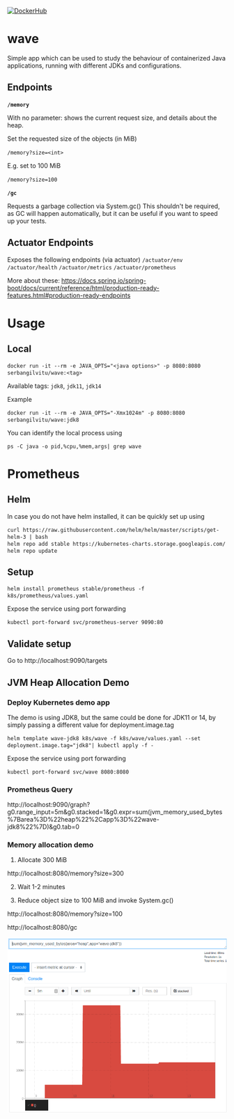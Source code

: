 [![DockerHub](https://img.shields.io/badge/Dockerhub-serbangilvitu%2Fwave-orange.svg)](https://hub.docker.com/r/serbangilvitu/wave)
# wave
Simple app which can be used to study the behaviour of containerized Java applications, running with different JDKs and configurations. 

## Endpoints
**`/memory`**

With no parameter: shows the current request size, and details about the heap.

Set the requested size of the objects (in MiB)

`/memory?size=<int>`

E.g. set to 100 MiB

`/memory?size=100`


**`/gc`**

Requests a garbage collection via System.gc()
This shouldn't be required, as GC will happen automatically, but it can be useful if you want to speed up your tests.

## Actuator Endpoints
Exposes the following endpoints (via actuator)
`/actuator/env` `/actuator/health` `/actuator/metrics` `/actuator/prometheus`

More about these:
https://docs.spring.io/spring-boot/docs/current/reference/html/production-ready-features.html#production-ready-endpoints

# Usage
## Local
```
docker run -it --rm -e JAVA_OPTS="<java options>" -p 8080:8080 serbangilvitu/wave:<tag>
```
Available tags: `jdk8`, `jdk11`, `jdk14`

Example
```
docker run -it --rm -e JAVA_OPTS="-Xmx1024m" -p 8080:8080 serbangilvitu/wave:jdk8
```

You can identify the local process using
```
ps -C java -o pid,%cpu,%mem,args| grep wave
```

# Prometheus

## Helm
In case you do not have helm installed, it can be quickly set up using
```
curl https://raw.githubusercontent.com/helm/helm/master/scripts/get-helm-3 | bash
helm repo add stable https://kubernetes-charts.storage.googleapis.com/
helm repo update
```
## Setup
```
helm install prometheus stable/prometheus -f k8s/prometheus/values.yaml
```

Expose the service using port forwarding
```
kubectl port-forward svc/prometheus-server 9090:80
```

## Validate setup
Go to http://localhost:9090/targets


## JVM Heap Allocation Demo
### Deploy Kubernetes demo app
The demo is using JDK8, but the same could be done for JDK11 or 14, by simply passing a different value for deployment.image.tag
```
helm template wave-jdk8 k8s/wave -f k8s/wave/values.yaml --set deployment.image.tag="jdk8"| kubectl apply -f -
```

Expose the service using port forwarding
```
kubectl port-forward svc/wave 8080:8080
```


### Prometheus Query
http://localhost:9090/graph?g0.range_input=5m&g0.stacked=1&g0.expr=sum(jvm_memory_used_bytes%7Barea%3D%22heap%22%2Capp%3D%22wave-jdk8%22%7D)&g0.tab=0

### Memory allocation demo
1) Allocate 300 MiB

http://localhost:8080/memory?size=300

2) Wait 1-2 minutes

3) Reduce object size to 100 MiB and invoke System.gc()

http://localhost:8080/memory?size=100

http://localhost:8080/gc

![JVM Heap Demo](https://github.com/serbangilvitu/wave/blob/master/jvm-heap-demo.png?raw=true)
